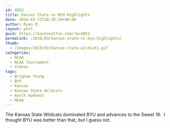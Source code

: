 ```yaml
---
id: 4853
title: Kansas State vs BYU Highlights
date: 2010-03-23T10:29:19+00:00
author: Ryan M.
layout: post
guid: https://backseatfan.com/?p=4853
permalink: /2010/03/kansas-state-vs-byu-highlights/
thumb:
  - /images/2010/03/kansas-state-wildcats.gif
categories:
  - NCAA
  - NCAA Tournament
  - Videos
tags:
  - Brigham Young
  - BYU
  - Kansas
  - Kansas State Wildcats
  - march madness
  - NCAA
---
```


<div class="entry">
  <p>
  </p>

  <p>
    <span>The Kansas State Wildcats dominated BYU and advances to the Sweet 16.  I thought BYU was better than that, but I guess not.<br /> </span>
  </p>
</div>
